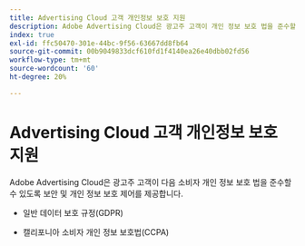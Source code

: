 ```yaml
---
title: Advertising Cloud 고객 개인정보 보호 지원
description: Adobe Advertising Cloud은 광고주 고객이 개인 정보 보호 법을 준수할 수 있도록 보안 및 개인 정보 제어 기능을 제공합니다.
index: true
exl-id: ffc50470-301e-44bc-9f56-63667dd8fb64
source-git-commit: 00b9049833dcf610fd1f4140ea26e40dbb02fd56
workflow-type: tm+mt
source-wordcount: '60'
ht-degree: 20%

---
```


# Advertising Cloud 고객 개인정보 보호 지원

Adobe Advertising Cloud은 광고주 고객이 다음 소비자 개인 정보 보호 법을 준수할 수 있도록 보안 및 개인 정보 보호 제어를 제공합니다.

* 일반 데이터 보호 규정(GDPR)

* 캘리포니아 소비자 개인 정보 보호법(CCPA)
